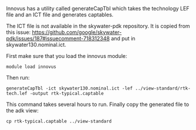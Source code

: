 Innovus has a utility called generateCapTbl which takes the technology LEF file and an ICT file and generates captables.

The ICT file is not available in the skywater-pdk repository. It is copied from this issue: https://github.com/google/skywater-pdk/issues/187#issuecomment-718312348 and put in skywater130.nominal.ict.

First make sure that you load the innovus module:
```
module load innovus
```
Then run:
```
generateCapTbl -ict skywater130.nominal.ict -lef ../view-standard/rtk-tech.lef -output rtk-typical.captable
```
This command takes several hours to run.
Finally copy the generated file to the adk view:
```
cp rtk-typical.captable ../view-standard
```
